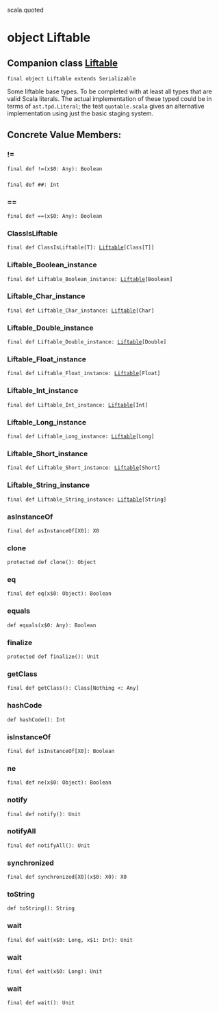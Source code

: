 scala.quoted
# object Liftable

## Companion class <a href="./Liftable.md">Liftable</a>

<pre><code class="language-scala" >final object Liftable extends Serializable</pre></code>
Some liftable base types. To be completed with at least all types
that are valid Scala literals. The actual implementation of these
typed could be in terms of `ast.tpd.Literal`; the test `quotable.scala`
gives an alternative implementation using just the basic staging system.

## Concrete Value Members:
### !=
<pre><code class="language-scala" >final def !=(x$0: Any): Boolean</pre></code>

### ##
<pre><code class="language-scala" >final def ##: Int</pre></code>

### ==
<pre><code class="language-scala" >final def ==(x$0: Any): Boolean</pre></code>

### ClassIsLiftable
<pre><code class="language-scala" >final def ClassIsLiftable[T]: <a href="./Liftable.md">Liftable</a>[Class[T]]</pre></code>

### Liftable_Boolean_instance
<pre><code class="language-scala" >final def Liftable_Boolean_instance: <a href="./Liftable.md">Liftable</a>[Boolean]</pre></code>

### Liftable_Char_instance
<pre><code class="language-scala" >final def Liftable_Char_instance: <a href="./Liftable.md">Liftable</a>[Char]</pre></code>

### Liftable_Double_instance
<pre><code class="language-scala" >final def Liftable_Double_instance: <a href="./Liftable.md">Liftable</a>[Double]</pre></code>

### Liftable_Float_instance
<pre><code class="language-scala" >final def Liftable_Float_instance: <a href="./Liftable.md">Liftable</a>[Float]</pre></code>

### Liftable_Int_instance
<pre><code class="language-scala" >final def Liftable_Int_instance: <a href="./Liftable.md">Liftable</a>[Int]</pre></code>

### Liftable_Long_instance
<pre><code class="language-scala" >final def Liftable_Long_instance: <a href="./Liftable.md">Liftable</a>[Long]</pre></code>

### Liftable_Short_instance
<pre><code class="language-scala" >final def Liftable_Short_instance: <a href="./Liftable.md">Liftable</a>[Short]</pre></code>

### Liftable_String_instance
<pre><code class="language-scala" >final def Liftable_String_instance: <a href="./Liftable.md">Liftable</a>[String]</pre></code>

### asInstanceOf
<pre><code class="language-scala" >final def asInstanceOf[X0]: X0</pre></code>

### clone
<pre><code class="language-scala" >protected def clone(): Object</pre></code>

### eq
<pre><code class="language-scala" >final def eq(x$0: Object): Boolean</pre></code>

### equals
<pre><code class="language-scala" >def equals(x$0: Any): Boolean</pre></code>

### finalize
<pre><code class="language-scala" >protected def finalize(): Unit</pre></code>

### getClass
<pre><code class="language-scala" >final def getClass(): Class[Nothing <: Any]</pre></code>

### hashCode
<pre><code class="language-scala" >def hashCode(): Int</pre></code>

### isInstanceOf
<pre><code class="language-scala" >final def isInstanceOf[X0]: Boolean</pre></code>

### ne
<pre><code class="language-scala" >final def ne(x$0: Object): Boolean</pre></code>

### notify
<pre><code class="language-scala" >final def notify(): Unit</pre></code>

### notifyAll
<pre><code class="language-scala" >final def notifyAll(): Unit</pre></code>

### synchronized
<pre><code class="language-scala" >final def synchronized[X0](x$0: X0): X0</pre></code>

### toString
<pre><code class="language-scala" >def toString(): String</pre></code>

### wait
<pre><code class="language-scala" >final def wait(x$0: Long, x$1: Int): Unit</pre></code>

### wait
<pre><code class="language-scala" >final def wait(x$0: Long): Unit</pre></code>

### wait
<pre><code class="language-scala" >final def wait(): Unit</pre></code>


